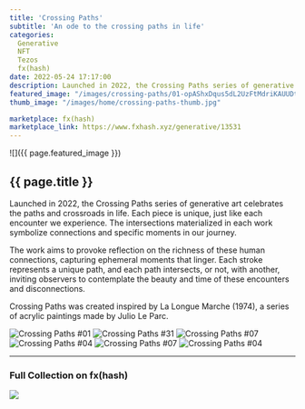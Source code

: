 ```yaml
---
title: 'Crossing Paths'
subtitle: 'An ode to the crossing paths in life'
categories:
  Generative
  NFT
  Tezos
  fx(hash)
date: 2022-05-24 17:17:00
description: Launched in 2022, the Crossing Paths series of generative art celebrates the paths and crossroads in life.
featured_image: "/images/crossing-paths/01-opAShxDqus5dL2UzFtMdriKAUUDtTKLnbAtaaQbA6JmXYkKq7Kw_1_1.png"
thumb_image: "/images/home/crossing-paths-thumb.jpg"

marketplace: fx(hash)
marketplace_link: https://www.fxhash.xyz/generative/13531
---
```


![]({{ page.featured_image }})

## {{ page.title }}

Launched in 2022, the Crossing Paths series of generative art celebrates the paths and crossroads in life. Each piece is unique, just like each encounter we experience. The intersections materialized in each work symbolize connections and specific moments in our journey.

The work aims to provoke reflection on the richness of these human connections, capturing ephemeral moments that linger. Each stroke represents a unique path, and each path intersects, or not, with another, inviting observers to contemplate the beauty and time of these encounters and disconnections.

Crossing Paths was created inspired by La Longue Marche (1974), a series of acrylic paintings made by Julio Le Parc.

<div class="gallery" data-columns="3">
	<img src="/images/crossing-paths/01-opAShxDqus5dL2UzFtMdriKAUUDtTKLnbAtaaQbA6JmXYkKq7Kw_1_1.png" title="Crossing Paths #01">
	<img src="/images/crossing-paths/31-oo3oCwmQXp8fYzweP7zBxfvfxKjaZjPsz1SfG3dDPC1FyTvZpba_1_1.png" title="Crossing Paths #31">
	<img src="/images/crossing-paths/07-oohn84GTBeE2M7hUJMU1ooUY3ShWunB7y3dUtz4BS5XLdstXDZE_1_1.png" title="Crossing Paths #07">
	<img src="/images/crossing-paths/04-oozmaEKBkyrbY4K5KBNj3Lfb8K7mtxunLqn4woAyL4smWvDF2eY_1_1.png" title="Crossing Paths #04">
	<img src="/images/crossing-paths/07-oohn84GTBeE2M7hUJMU1ooUY3ShWunB7y3dUtz4BS5XLdstXDZE_1_1.png" title="Crossing Paths #07">
	<img src="/images/crossing-paths/04-oozmaEKBkyrbY4K5KBNj3Lfb8K7mtxunLqn4woAyL4smWvDF2eY_1_1.png" title="Crossing Paths #04">
</div>


---

### Full Collection on fx(hash)

<img src="/images/crossing-paths/CrossingPaths-FullCollection.png">
